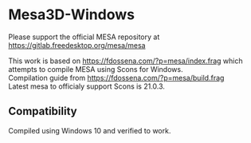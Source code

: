 # Mesa3D-Windows

Please support the official MESA repository at https://gitlab.freedesktop.org/mesa/mesa

This work is based on https://fdossena.com/?p=mesa/index.frag which attempts to compile MESA using Scons for Windows.   
Compilation guide from https://fdossena.com/?p=mesa/build.frag   
Latest mesa to officialy support Scons is 21.0.3.   

## Compatibility

Compiled using Windows 10 and verified to work.
